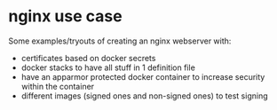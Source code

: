 # nginx use case

Some examples/tryouts of creating an nginx webserver with:

* certificates based on docker secrets
* docker stacks to have all stuff in 1 definition file
* have an apparmor protected docker container to increase security within the container
* different images (signed ones and non-signed ones) to test signing
